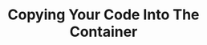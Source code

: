 ---
title: "Copying Your Code Into The Container"
chapter: true
weight: 19
description: We will start by setting up your AWS account to develop robot applications with AWS RoboMaker. 
---